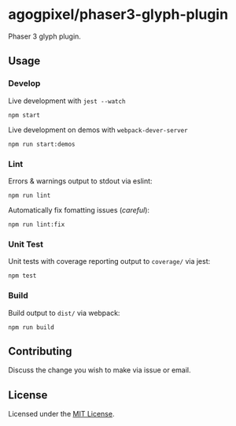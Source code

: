 # agogpixel/phaser3-glyph-plugin

Phaser 3 glyph plugin.

## Usage

### Develop

Live development with `jest --watch`

```shell
npm start
```

Live development on demos with `webpack-dever-server`

```shell
npm run start:demos
```

### Lint

Errors & warnings output to stdout via eslint:

```shell
npm run lint
```

Automatically fix fomatting issues (_careful_):

```shell
npm run lint:fix
```

### Unit Test

Unit tests with coverage reporting output to `coverage/` via jest:

```shell
npm test
```

### Build

Build output to `dist/` via webpack:

```shell
npm run build
```

## Contributing

Discuss the change you wish to make via issue or email.

## License

Licensed under the [MIT License](./LICENSE).
